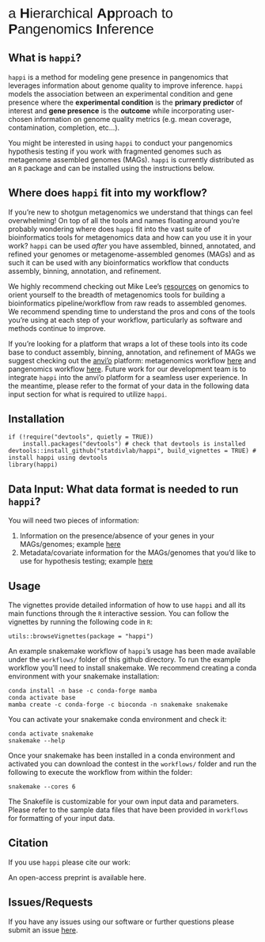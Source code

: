 
<!-- README.md is generated from README.Rmd. Please edit that file -->

<span style="font-family:Arial; font-size:2em;"> a **H**ierarchical
**Ap**proach to **P**angenomics **I**nference</span>

## What is `happi`?

`happi` is a method for modeling gene presence in pangenomics that
leverages information about genome quality to improve inference. `happi`
models the association between an experimental condition and gene
presence where the **experimental condition** is the **primary
predictor** of interest and **gene presence** is the **outcome** while
incorporating user-chosen information on genome quality metrics
(e.g. mean coverage, contamination, completion, etc…).

You might be interested in using `happi` to conduct your pangenomics
hypothesis testing if you work with fragmented genomes such as
metagenome assembled genomes (MAGs). `happi` is currently distributed as
an `R` package and can be installed using the instructions below.

## Where does `happi` fit into my workflow?

If you’re new to shotgun metagenomics we understand that things can feel
overwhelming! On top of all the tools and names floating around you’re
probably wondering where does `happi` fit into the vast suite of
bioinformatics tools for metagenomics data and how can you use it in
your work? `happi` can be used *after* you have assembled, binned,
annotated, and refined your genomes or metagenome-assembled genomes
(MAGs) and as such it can be used with any bioinformatics workflow that
conducts assembly, binning, annotation, and refinement.

We highly recommend checking out Mike Lee’s
[resources](https://astrobiomike.github.io/genomics/) on genomics to
orient yourself to the breadth of metagenomics tools for building a
bioinformatics pipeline/workflow from raw reads to assembled genomes. We
recommend spending time to understand the pros and cons of the tools
you’re using at each step of your workflow, particularly as software and
methods continue to improve.

If you’re looking for a platform that wraps a lot of these tools into
its code base to conduct assembly, binning, annotation, and refinement
of MAGs we suggest checking out the [anvi’o](https://anvio.org)
platform: metagenomics workflow
[here](https://merenlab.org/2016/06/22/anvio-tutorial-v2/) and
pangenomics workflow
[here](https://merenlab.org/2016/11/08/pangenomics-v2/). Future work for
our development team is to integrate `happi` into the anvi’o platform
for a seamless user experience. In the meantime, please refer to the
format of your data in the following data input section for what is
required to utilize `happi`.

## Installation

    if (!require("devtools", quietly = TRUE))
        install.packages("devtools") # check that devtools is installed
    devtools::install_github("statdivlab/happi", build_vignettes = TRUE) # install happi using devtools
    library(happi)

## Data Input: What data format is needed to run `happi`?

You will need two pieces of information:

1.  Information on the presence/absence of your genes in your
    MAGs/genomes; example
    [here](https://github.com/statdivlab/happi/blob/main/workflows/TM7_genes_presence_table.csv)
2.  Metadata/covariate information for the MAGs/genomes that you’d like
    to use for hypothesis testing; example
    [here](https://github.com/statdivlab/happi/blob/main/workflows/TM7_metadata.csv)

## Usage

The vignettes provide detailed information of how to use `happi` and all
its main functions through the `R` interactive session. You can follow
the vignettes by running the following code in `R`:

    utils::browseVignettes(package = "happi")

An example snakemake workflow of `happi`’s usage has been made available
under the `workflows/` folder of this github directory. To run the
example workflow you’ll need to install snakemake. We recommend creating
a conda environment with your snakemake installation:

    conda install -n base -c conda-forge mamba
    conda activate base
    mamba create -c conda-forge -c bioconda -n snakemake snakemake

You can activate your snakemake conda environment and check it:

    conda activate snakemake
    snakemake --help

Once your snakemake has been installed in a conda environment and
activated you can download the contest in the `workflows/` folder and
run the following to execute the workflow from within the folder:

    snakemake --cores 6

The Snakefile is customizable for your own input data and parameters.
Please refer to the sample data files that have been provided in
`workflows` for formatting of your input data.

## Citation

If you use `happi` please cite our work:

An open-access preprint is available here.

## Issues/Requests

If you have any issues using our software or further questions please
submit an issue [here](https://github.com/statdivlab/happi/issues).
